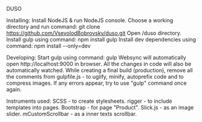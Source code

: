DUSO

Installing:
	Install NodeJS & run NodeJS console.
	Choose a working directory and run command: 
		git clone https://github.com/VsevolodBobrovsky/duso.git
	Open /duso directory.
	Install gulp using command:
		npm install gulp
	Install dev dependencies using command:
		npm install --only=dev

Developing:
	Start gulp using command:
		gulp
	Websync will automatically open http://localhost:9000 in browser.
	All the changes in code will also be automatically watched.
	While creating a final build (production), remove all the comments from gulpfile.js - to uglify, minify, autoprefix code and to compress images.
	If any errors appear, try to use "gulp" command once again.

Instruments used:
	SCSS - to create stylesheets.
	rigger - to include templates into pages.
	Bootstrap - for page "Product".
	Slick.js - as an image slider.
	mCustomScrollbar - as a inner texts scrollbar.
